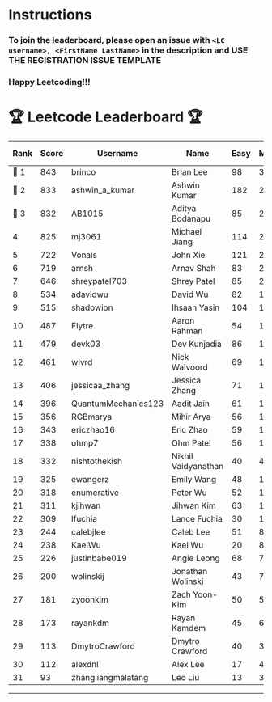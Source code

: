 # Instructions
### To join the leaderboard, please open an issue with `<LC username>, <FirstName LastName>` in the description and USE THE REGISTRATION ISSUE TEMPLATE
### Happy Leetcoding!!!


# 🏆 Leetcode Leaderboard 🏆

| Rank | Score | Username       | Name | Easy | Medium | Hard | Problems Solved |
|------|----------------|-----------------|-------------------|--------------|--------------|--------------|--------------|
| 🥇 1 | 843 | brinco | Brian Lee | 98 | 305 | 45 | 448 |
| 🥈 2 | 833 | ashwin_a_kumar | Ashwin Kumar | 182 | 291 | 23 | 496 |
| 🥉 3 | 832 | AB1015 | Aditya Bodanapu | 85 | 273 | 67 | 425 |
| 4 | 825 | mj3061 | Michael Jiang | 114 | 285 | 47 | 446 |
| 5 | 722 | Vonais | John Xie | 121 | 248 | 35 | 404 |
| 6 | 719 | arnsh | Arnav Shah | 83 | 234 | 56 | 373 |
| 7 | 646 | shreypatel703 | Shrey Patel | 85 | 237 | 29 | 351 |
| 8 | 534 | adavidwu | David Wu | 82 | 169 | 38 | 289 |
| 9 | 515 | shadowion | Ihsaan Yasin | 104 | 174 | 21 | 299 |
| 10 | 487 | Flytre | Aaron Rahman | 54 | 155 | 41 | 250 |
| 11 | 479 | devk03 | Dev Kunjadia | 86 | 180 | 11 | 277 |
| 12 | 461 | wlvrd | Nick Walvoord | 69 | 172 | 16 | 257 |
| 13 | 406 | jessicaa_zhang | Jessica Zhang | 71 | 142 | 17 | 230 |
| 14 | 396 | QuantumMechanics123 | Aadit Jain | 61 | 142 | 17 | 220 |
| 15 | 356 | RGBmarya | Mihir Arya | 56 | 117 | 22 | 195 |
| 16 | 343 | ericzhao16 | Eric Zhao | 59 | 127 | 10 | 196 |
| 17 | 338 | ohmp7 | Ohm Patel | 56 | 123 | 12 | 191 |
| 18 | 332 | nishtothekish | Nikhil Vaidyanathan | 40 | 41 | 70 | 151 |
| 19 | 325 | ewangerz | Emily Wang | 48 | 110 | 19 | 177 |
| 20 | 318 | enumerative | Peter Wu | 52 | 112 | 14 | 178 |
| 21 | 311 | kjihwan | Jihwan Kim | 63 | 103 | 14 | 180 |
| 22 | 309 | lfuchia | Lance Fuchia | 30 | 129 | 7 | 166 |
| 23 | 244 | calebjlee | Caleb Lee | 51 | 83 | 9 | 143 |
| 24 | 238 | KaelWu | Kael Wu | 20 | 85 | 16 | 121 |
| 25 | 226 | justinbabe019 | Angie Leong | 68 | 73 | 4 | 145 |
| 26 | 200 | wolinskij | Jonathan Wolinski | 43 | 74 | 3 | 120 |
| 27 | 181 | zyoonkim | Zach Yoon-Kim | 50 | 55 | 7 | 112 |
| 28 | 173 | rayankdm | Rayan Kamdem | 45 | 61 | 2 | 108 |
| 29 | 113 | DmytroCrawford | Dmytro Crawford | 40 | 35 | 1 | 76 |
| 30 | 112 | alexdnl | Alex Lee | 17 | 40 | 5 | 62 |
| 31 | 93 | zhangliangmalatang | Leo Liu | 13 | 37 | 2 | 52 |
---